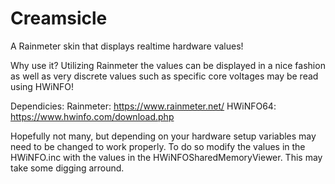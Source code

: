 # Creamsicle
A Rainmeter skin that displays realtime hardware values!

Why use it?
Utilizing Rainmeter the values can be displayed
in a nice fashion as well as very discrete values
such as specific core voltages may be read using
HWiNFO!

Dependicies:
Rainmeter: https://www.rainmeter.net/
HWiNFO64: https://www.hwinfo.com/download.php

Hopefully not many, but depending on your hardware setup
variables may need to be changed to work properly.
To do so modify the values in the HWiNFO.inc with the values 
in the HWiNFOSharedMemoryViewer. This may take some digging arround.
